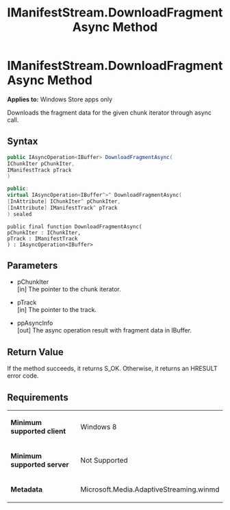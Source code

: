 ﻿---
title: IManifestStream.DownloadFragmentAsync Method
TOCTitle: DownloadFragmentAsync Method
ms:assetid: 9613ba62-8b18-4eeb-aa33-2e40d5c543f4
ms:mtpsurl: https://msdn.microsoft.com/en-us/library/JJ822787(v=VS.90)
ms:contentKeyID: 50079541
ms.date: 11/19/2012
mtps_version: v=VS.90
dev_langs:
- csharp
- c++
- jscript
---

# IManifestStream.DownloadFragmentAsync Method

**Applies to:** Windows Store apps only

Downloads the fragment data for the given chunk iterator through async call.

## Syntax

``` csharp
public IAsyncOperation<IBuffer> DownloadFragmentAsync(
IChunkIter pChunkIter,
IManifestTrack pTrack
)
```

``` c++
public:
virtual IAsyncOperation<IBuffer^>^ DownloadFragmentAsync(
[InAttribute] IChunkIter^ pChunkIter,
[InAttribute] IManifestTrack^ pTrack
) sealed
```

``` jscript
public final function DownloadFragmentAsync(
pChunkIter : IChunkIter,
pTrack : IManifestTrack
) : IAsyncOperation<IBuffer>
```

## Parameters

  - pChunkIter  
    \[in\] The pointer to the chunk iterator.

  - pTrack  
    \[in\] The pointer to the track.

  - ppAsyncInfo  
    \[out\] The async operation result with fragment data in IBuffer.

## Return Value

If the method succeeds, it returns S\_OK. Otherwise, it returns an HRESULT error code.

## Requirements

<table>
<colgroup>
<col style="width: 50%" />
<col style="width: 50%" />
</colgroup>
<tbody>
<tr class="odd">
<td><p><strong>Minimum supported client</strong></p></td>
<td><p>Windows 8</p></td>
</tr>
<tr class="even">
<td><p><strong>Minimum supported server</strong></p></td>
<td><p>Not Supported</p></td>
</tr>
<tr class="odd">
<td><p><strong>Metadata</strong></p></td>
<td><p>Microsoft.Media.AdaptiveStreaming.winmd</p></td>
</tr>
</tbody>
</table>


